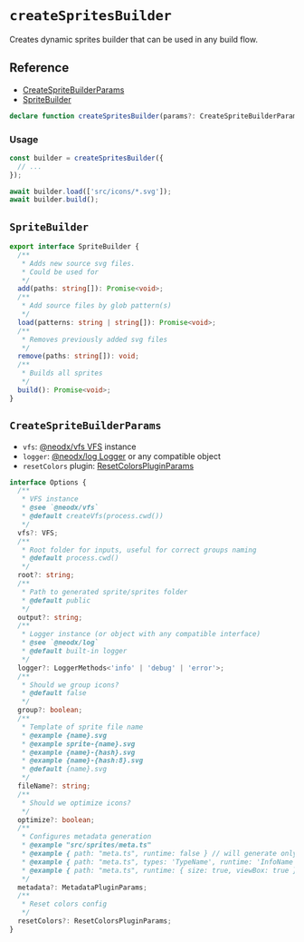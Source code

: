 # `createSpritesBuilder`

Creates dynamic sprites builder that can be used in any build flow.

## Reference

- [CreateSpriteBuilderParams](#createspritebuilderparams)
- [SpriteBuilder](#SpriteBuilder)

```typescript
declare function createSpritesBuilder(params?: CreateSpriteBuilderParams): SpriteBuilder;
```

### Usage

```typescript
const builder = createSpritesBuilder({
  // ...
});

await builder.load(['src/icons/*.svg']);
await builder.build();
```

## `SpriteBuilder`

```typescript
export interface SpriteBuilder {
  /**
   * Adds new source svg files.
   * Could be used for
   */
  add(paths: string[]): Promise<void>;
  /**
   * Add source files by glob pattern(s)
   */
  load(patterns: string | string[]): Promise<void>;
  /**
   * Removes previously added svg files
   */
  remove(paths: string[]): void;
  /**
   * Builds all sprites
   */
  build(): Promise<void>;
}
```

## `CreateSpriteBuilderParams`

- `vfs`: [@neodx/vfs VFS](/vfs/) instance
- `logger`: [@neodx/log Logger](/log/) or any compatible object
- `resetColors` plugin: [ResetColorsPluginParams](./plugins/reset-colors.md)

```typescript
interface Options {
  /**
   * VFS instance
   * @see `@neodx/vfs`
   * @default createVfs(process.cwd())
   */
  vfs?: VFS;
  /**
   * Root folder for inputs, useful for correct groups naming
   * @default process.cwd()
   */
  root?: string;
  /**
   * Path to generated sprite/sprites folder
   * @default public
   */
  output?: string;
  /**
   * Logger instance (or object with any compatible interface)
   * @see `@neodx/log`
   * @default built-in logger
   */
  logger?: LoggerMethods<'info' | 'debug' | 'error'>;
  /**
   * Should we group icons?
   * @default false
   */
  group?: boolean;
  /**
   * Template of sprite file name
   * @example {name}.svg
   * @example sprite-{name}.svg
   * @example {name}-{hash}.svg
   * @example {name}-{hash:8}.svg
   * @default {name}.svg
   */
  fileName?: string;
  /**
   * Should we optimize icons?
   */
  optimize?: boolean;
  /**
   * Configures metadata generation
   * @example "src/sprites/meta.ts"
   * @example { path: "meta.ts", runtime: false } // will generate only types
   * @example { path: "meta.ts", types: 'TypeName', runtime: 'InfoName' } // will generate "interface TypeName" types and "const InfoName" runtime metadata
   * @example { path: "meta.ts", runtime: { size: true, viewBox: true } } // will generate runtime metadata with size and viewBox
   */
  metadata?: MetadataPluginParams;
  /**
   * Reset colors config
   */
  resetColors?: ResetColorsPluginParams;
}
```
